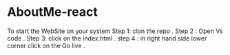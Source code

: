 # AboutMe-react

To start the WebSite on your system 
 Step 1: clon the repo .
 Step 2 : Open Vs code .
 Step 3: click on the index.html .
 step 4 : in right hand side lower corner click on the Go live .
